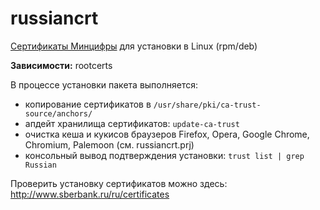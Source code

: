 # russiancrt
[Сертификаты Минцифры](https://www.gosuslugi.ru/crt) для установки в Linux (rpm/deb)

**Зависимости:** rootcerts  
  
  
В процессе установки пакета выполняется:
+ копирование сертификатов в `/usr/share/pki/ca-trust-source/anchors/`
+ апдейт хранилища сертификатов: `update-ca-trust`
+ очистка кеша и кукисов браузеров Firefox, Opera, Google Chrome, Chromium, Palemoon (см. russiancrt.prj)
+ консольный вывод подтверждения установки: `trust list | grep Russian`

Проверить установку сертификатов можно здесь: http://www.sberbank.ru/ru/certificates
